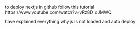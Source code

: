 to deploy nextjs in github follow this tutorial https://www.youtube.com/watch?v=yRz8D_oJMWQ

have explained everything why js is not loaded and auto deploy 
